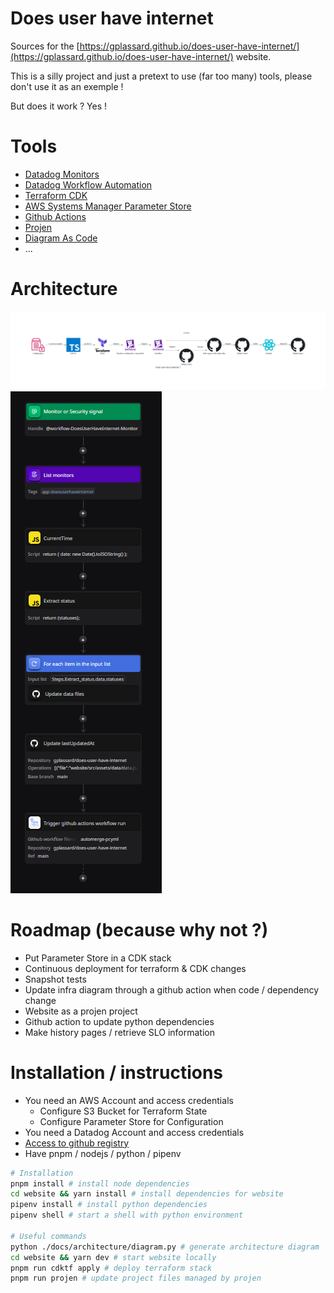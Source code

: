 # Does user have internet

Sources for the [https://gplassard.github.io/does-user-have-internet/](https://gplassard.github.io/does-user-have-internet/) website.

This is a silly project and just a pretext to use (far too many) tools, please don't use it as an exemple !

But does it work ? Yes !

# Tools

* [Datadog Monitors](https://docs.datadoghq.com/getting_started/monitors/)
* [Datadog Workflow Automation](https://docs.datadoghq.com/service_management/workflows/)
* [Terraform CDK](https://github.com/hashicorp/terraform-cdk)
* [AWS Systems Manager Parameter Store](https://docs.aws.amazon.com/systems-manager/latest/userguide/systems-manager-parameter-store.html)
* [Github Actions](https://github.com/features/actions)
* [Projen](https://projen.io/)
* [Diagram As Code](https://diagrams.mingrammer.com/)
* ...

# Architecture

![architecture](./docs/architecture/architecture.png)
![workflow](./docs/architecture/workflow.png)

# Roadmap (because why not ?)

* Put Parameter Store in a CDK stack
* Continuous deployment for terraform & CDK changes
* Snapshot tests
* Update infra diagram through a github action when code / dependency change
* Website as a projen project
* Github action to update python dependencies
* Make history pages / retrieve SLO information

# Installation / instructions

* You need an AWS Account and access credentials
  * Configure S3 Bucket for Terraform State
  * Configure Parameter Store for Configuration
* You need a Datadog Account and access credentials
* [Access to github registry](https://docs.github.com/en/packages/working-with-a-github-packages-registry/working-with-the-npm-registry)
* Have pnpm / nodejs / python / pipenv

```bash
# Installation
pnpm install # install node dependencies
cd website && yarn install # install dependencies for website 
pipenv install # install python dependencies
pipenv shell # start a shell with python environment

# Useful commands
python ./docs/architecture/diagram.py # generate architecture diagram
cd website && yarn dev # start website locally
pnpm run cdktf apply # deploy terraform stack
pnpm run projen # update project files managed by projen
```
